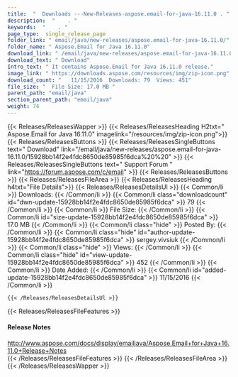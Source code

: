 ```yaml
---
title:  "  Downloads ---New-Releases-aspose.email-for-java-16.11.0 . " 
description:  "    . " 
keywords:  "    . " 
page_type:  single_release_page
folder_link: " email/java/new-releases/aspose.email-for-java-16.11.0/"
folder_name: " Aspose.Email for Java 16.11.0"
download_link: " /email/java/new-releases/aspose.email-for-java-16.11.0/15928bb14f2e4fdc8650de85985f6dca"
download_text: " Download"
Intro_text: " It contains Aspose.Email for Java 16.11.0 release."
image_link: " https://downloads.aspose.com/resources/img/zip-icon.png"
download_count: "   11/15/2016  Downloads: 79  Views: 451"
file_size: "  File Size: 17.0 MB "
parent_path: "email/java"
section_parent_path: "email/java"
weight: 74 
---
```


{{< Releases/ReleasesWapper >}}
  {{< Releases/ReleasesHeading H2txt=" Aspose.Email for Java 16.11.0" imagelink="/resources/img/zip-icon.png">}}
  {{< Releases/ReleasesButtons >}}
    {{< Releases/ReleasesSingleButtons text=" Download" link="/email/java/new-releases/aspose.email-for-java-16.11.0/15928bb14f2e4fdc8650de85985f6dca%20%20" >}}
    {{< Releases/ReleasesSingleButtons text=" Support Forum " link="https://forum.aspose.com/c/email" >}}
  {{< Releases/ReleasesButtons >}}
  {{< Releases/ReleasesFileArea >}}
    {{< Releases/ReleasesHeading h4txt="File Details">}}
    {{< Releases/ReleasesDetailsUl >}}
            {{< Common/li  >}} Downloads: {{< /Common/li >}} 
      {{< Common/li class="downloadcount" id="dwn-update-15928bb14f2e4fdc8650de85985f6dca" >}} 79 {{< /Common/li >}} 
      {{< Common/li  >}} File Size: {{< /Common/li >}} 
      {{< Common/li id="size-update-15928bb14f2e4fdc8650de85985f6dca" >}} 17.0 MB {{< /Common/li >}} 
      {{< Common/li  class="hide" >}} Posted By: {{< /Common/li >}} 
      {{< Common/li class="hide" id="author-update-15928bb14f2e4fdc8650de85985f6dca" >}} sergey.vivsiuk {{< /Common/li >}} 
      {{< Common/li class="hide"  >}} Views: {{< /Common/li >}} 
      {{< Common/li class="hide" id="view-update-15928bb14f2e4fdc8650de85985f6dca" >}} 452 {{< /Common/li >}} 
      {{< Common/li  >}} Date Added: {{< /Common/li >}} 
      {{< Common/li id="added-update-15928bb14f2e4fdc8650de85985f6dca" >}} 11/15/2016 {{< /Common/li >}} 

    {{< /Releases/ReleasesDetailsUl >}}

  {{< Releases/ReleasesFileFeatures >}}
      <h4>Release Notes</h4><div><a href="http://www.aspose.com/docs/display/emailjava/Aspose.Email+for+Java+16.11.0+Release+Notes">http://www.aspose.com/docs/display/emailjava/Aspose.Email+for+Java+16.11.0+Release+Notes</a></div>
  {{< /Releases/ReleasesFileFeatures >}}
 {{< /Releases/ReleasesFileArea >}}
{{< /Releases/ReleasesWapper >}}



